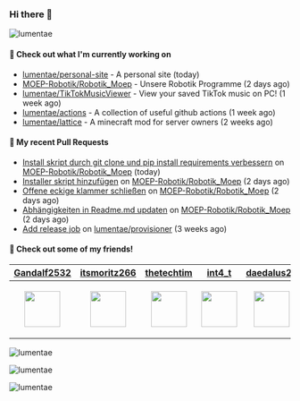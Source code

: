 ### Hi there 👋

<img src="https://count.getloli.com/@lumentae?name=lumentae&theme=booru-lisu&padding=7&offset=0&align=top&scale=1&pixelated=1&darkmode=auto" alt="lumentae" />

#### 👷 Check out what I'm currently working on

- [lumentae/personal-site](https://github.com/lumentae/personal-site) - A personal site (today)
- [MOEP-Robotik/Robotik_Moep](https://github.com/MOEP-Robotik/Robotik_Moep) - Unsere Robotik Programme (2 days ago)
- [lumentae/TikTokMusicViewer](https://github.com/lumentae/TikTokMusicViewer) - View your saved TikTok music on PC! (1 week ago)
- [lumentae/actions](https://github.com/lumentae/actions) - A collection of useful github actions (1 week ago)
- [lumentae/lattice](https://github.com/lumentae/lattice) - A minecraft mod for server owners (2 weeks ago)

#### 🔨 My recent Pull Requests

- [Install skript durch git clone und pip install requirements verbessern](https://github.com/MOEP-Robotik/Robotik_Moep/pull/6) on [MOEP-Robotik/Robotik_Moep](https://github.com/MOEP-Robotik/Robotik_Moep) (today)
- [Installer skript hinzufügen](https://github.com/MOEP-Robotik/Robotik_Moep/pull/5) on [MOEP-Robotik/Robotik_Moep](https://github.com/MOEP-Robotik/Robotik_Moep) (2 days ago)
- [Offene eckige klammer schließen](https://github.com/MOEP-Robotik/Robotik_Moep/pull/4) on [MOEP-Robotik/Robotik_Moep](https://github.com/MOEP-Robotik/Robotik_Moep) (2 days ago)
- [Abhängigkeiten in Readme.md updaten](https://github.com/MOEP-Robotik/Robotik_Moep/pull/3) on [MOEP-Robotik/Robotik_Moep](https://github.com/MOEP-Robotik/Robotik_Moep) (2 days ago)
- [Add release job](https://github.com/lumentae/provisioner/pull/1) on [lumentae/provisioner](https://github.com/lumentae/provisioner) (3 weeks ago)

#### 👯 Check out some of my friends!
| [Gandalf2532](https://github.com/Gandalf2532) | [itsmoritz266](https://github.com/itsmoritz266) | [thetechtim](https://github.com/thetechtim) | [int4_t](https://github.com/RewardedIvan) | [daedalus26](https://github.com/FRIES-7) |
|---|---|---|---|---|
| <p align="center"><img src="https://avatars.githubusercontent.com/u/179391414" width="64" height="64" /></p> | <p align="center"><img src="https://avatars.githubusercontent.com/u/199896953" width="64" height="64" /></p> | <p align="center"><img src="https://avatars.githubusercontent.com/u/205191628" width="64" height="64" /></p> | <p align="center"><img src="https://avatars.githubusercontent.com/u/67065165" width="64" height="64" /></p> | <p align="center"><img src="https://avatars.githubusercontent.com/u/203162333" width="64" height="64" /></p> |

<p style="width:100%"><img align="center" src="https://github-readme-stats.vercel.app/api?username=lumentae&count_private=true&theme=github_dark&show_icons=true&border_color=4C8EDA&include_all_commits=true&border_radius=12" alt="lumentae" /></p>
<p style="width:100%"><img align="center" src="https://github-readme-stats.vercel.app/api/top-langs/?username=lumentae&theme=github_dark&layout=compact&border_color=4C8EDA&card_width=445&border_radius=12" alt="lumentae" /></p>
<p style="width:100%"><img align="left" src="https://github-readme-stats.hackclub.dev/api/wakatime?username=2366&api_domain=hackatime.hackclub.com&&custom_title=Hackatime+Stats&layout=compact&cache_seconds=0&langs_count=8&theme=github_dark&border_radius=12&border_color=4C8EDA" alt="lumentae" /></p>
